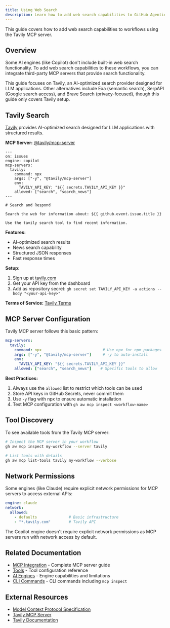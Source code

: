 ```yaml
---
title: Using Web Search
description: Learn how to add web search capabilities to GitHub Agentic Workflows using Tavily MCP server.
---
```


This guide covers how to add web search capabilities to workflows using the Tavily MCP server.

## Overview

Some AI engines (like Copilot) don't include built-in web search functionality. To add web search capabilities to these workflows, you can integrate third-party MCP servers that provide search functionality.

This guide focuses on Tavily, an AI-optimized search provider designed for LLM applications. Other alternatives include Exa (semantic search), SerpAPI (Google search access), and Brave Search (privacy-focused), though this guide only covers Tavily setup.

## Tavily Search

[Tavily](https://tavily.com/) provides AI-optimized search designed for LLM applications with structured results.

**MCP Server:** [@tavily/mcp-server](https://github.com/tavily-ai/tavily-mcp-server)

```aw
---
on: issues
engine: copilot
mcp-servers:
  tavily:
    command: npx
    args: ["-y", "@tavily/mcp-server"]
    env:
      TAVILY_API_KEY: "${{ secrets.TAVILY_API_KEY }}"
    allowed: ["search", "search_news"]
---

# Search and Respond

Search the web for information about: ${{ github.event.issue.title }}

Use the tavily search tool to find recent information.
```

**Features:**
- AI-optimized search results
- News search capability
- Structured JSON responses
- Fast response times

**Setup:**
1. Sign up at [tavily.com](https://tavily.com/)
2. Get your API key from the dashboard
3. Add as repository secret: `gh secret set TAVILY_API_KEY -a actions --body "<your-api-key>"`

**Terms of Service:** [Tavily Terms](https://tavily.com/terms)

## MCP Server Configuration

Tavily MCP server follows this basic pattern:

```yaml
mcp-servers:
  tavily:
    command: npx                           # Use npx for npm packages
    args: ["-y", "@tavily/mcp-server"]     # -y to auto-install
    env:
      TAVILY_API_KEY: "${{ secrets.TAVILY_API_KEY }}"
    allowed: ["search", "search_news"]    # Specific tools to allow
```

**Best Practices:**
1. Always use the `allowed` list to restrict which tools can be used
2. Store API keys in GitHub Secrets, never commit them
3. Use `-y` flag with npx to ensure automatic installation
4. Test MCP configuration with `gh aw mcp inspect <workflow-name>`

## Tool Discovery

To see available tools from the Tavily MCP server:

```bash
# Inspect the MCP server in your workflow
gh aw mcp inspect my-workflow --server tavily

# List tools with details
gh aw mcp list-tools tavily my-workflow --verbose
```

## Network Permissions

Some engines (like Claude) require explicit network permissions for MCP servers to access external APIs:

```yaml
engine: claude
network:
  allowed:
    - defaults              # Basic infrastructure
    - "*.tavily.com"        # Tavily API
```

The Copilot engine doesn't require explicit network permissions as MCP servers run with network access by default.

## Related Documentation

- [MCP Integration](/gh-aw/guides/mcps/) - Complete MCP server guide
- [Tools](/gh-aw/reference/tools/) - Tool configuration reference
- [AI Engines](/gh-aw/reference/engines/) - Engine capabilities and limitations
- [CLI Commands](/gh-aw/tools/cli/) - CLI commands including `mcp inspect`

## External Resources

- [Model Context Protocol Specification](https://github.com/modelcontextprotocol/specification)
- [Tavily MCP Server](https://github.com/tavily-ai/tavily-mcp-server)
- [Tavily Documentation](https://tavily.com/)

